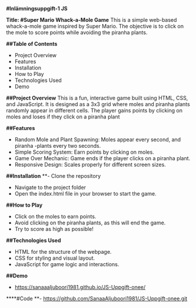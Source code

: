 **#Inlämningsuppgift-1 JS**

**Title: #Super Mario Whack-a-Mole Game**
This is a simple web-based whack-a-mole game inspired by Super Mario. The objective is to click on the mole to score points while avoiding the piranha plants.

**##Table of Contents**
- Project Overview
- Features
- Installation
- How to Play
- Technologies Used
- Demo

**##Project Overview**
This is a fun, interactive game built using HTML, CSS, and JavaScript. It is designed as a 3x3 grid where moles and piranha plants randomly appear in different cells. The player gains points by clicking on moles and loses if they click on a piranha plant

**##Features**
- Random Mole and Plant Spawning: Moles appear every second, and piranha -plants every two seconds.
- Simple Scoring System: Earn points by clicking on moles.
- Game Over Mechanic: Game ends if the player clicks on a piranha plant.
- Responsive Design: Scales properly for different screen sizes.

**##Installation**
**- Clone the repository
- Navigate to the project folder
- Open the index.html file in your browser to start the game.

**##How to Play**
- Click on the moles to earn points.
- Avoid clicking on the piranha plants, as this will end the game.
- Try to score as high as possible!

**##Technologies Used**
- HTML for the structure of the webpage.
- CSS for styling and visual layout.
- JavaScript for game logic and interactions.

**##Demo**
- https://sanaaaljuboori1981.github.io/JS-Uppgift-onee/

****#Code
**- https://github.com/SanaaAljuboori1981/JS-Uppgift-onee.git
